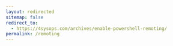 ```yaml
---
layout: redirected
sitemap: false
redirect_to:
  - https://4sysops.com/archives/enable-powershell-remoting/
permalink: /remoting
---
```

